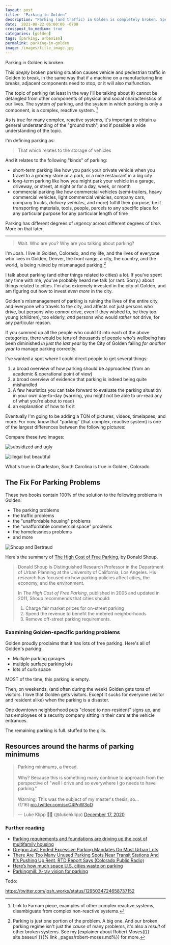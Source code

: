 ```yaml
---
layout: post
title:  "Parking in Golden"
description: "Parking (and traffic) in Golden is completely broken. Specific people are responsible. In this post, I'll explain why it's broken, who's responsible for breaking it, and who's responsible to fix it."
date:  2021-08-22 06:00:00 -0700
crosspost_to_medium: true
categories: [golden]
tags: [parking, urbanism]
permalink: parking-in-golden
image: /images/title_image.jpg
---
```


Parking in Golden is broken. 

This _deeply_ broken parking situation causes vehicle and pedestrian traffic in Golden to break, in the same way that if a machine on a manufacturing line breaks, adjacent components need to stop, or it will also malfunction.

The topic of parking (at least in the way I'll be talking about it) cannot be detangled from other components of physical and social characteristics of our lives. The system _of_ parking, and the system in which parking is only a component, is a complex, reactive system. [^complex-reactive-situation]

As is true for many complex, reactive systems, it's important to obtain a general understanding of the "ground truth", and if possible a wide understanding of the topic. 

[^complex-reactive-situation]: Link to Farnam piece, examples of other complex reactive systems, disambiguate from complex non-reactive systems. 

I'm defining parking as:

> That which relates to the storage of vehicles

And it relates to the following "kinds" of parking:

- short-term parking like how you park your private vehicle when you travel to a grocery store or a park, or a nice restaurant in a big city
- long-term parking like how you might park your vehicle in a garage, driveway, or street, at night or for a day, week, or month
- commercial parking like how commercial vehicles (semi-trailers, heavy commercial vehicles, light commercial vehicles, company cars, company trucks, _delivery vehicles_, and more) fulfill their purpose, be it transporting materials, tools, people, parcels to any specific place for any particular purpose for any particular length of time

Parking has different degrees of _urgency_ across different degrees of _time_. More on that later.

-------------------

> Wait. Who are you? Why are you talking about parking? 

I'm Josh. I live in Golden, Colorado, and my life, and the lives of everyone who lives in Golden, Denver, the front range, a city, the country, and the world, is being ruined by mismanaged parking.[^more-than-just-parking]

[^more-than-just-parking]: Parking is just one portion of the problem. A big one. And our broken parking regime isn't just the _cause_ of many problems, it's also a _result_ of other broken systems. See my [explainer about Robert Moses]({{ site.baseurl }}{% link _pages/robert-moses.md%}) for more.

I talk about parking (and other things related to cities) a lot. If you've spent any time with me, you've probably heard me talk (or rant. Sorry.) about things related to cities. I'm also extremely invested in the city of Golden, and am figuring out how to invest _even more_ in the city. 

Golden's mismanagement of parking is ruining the lives of the entire city, and everyone who travels to the city, and affects not just persons who drive, but persons who _cannot_ drive, even if they wished to, be they too young (children), too elderly, _and_ persons who would _rather not_ drive, for any particular reason. 

If you summed up all the people who could fit into each of the above categories, there would be tens of thousands of people who's wellbeing has been diminished _in just the last year_ by the City of Golden failing _for another year_ to manage parking correctly. 

I've wanted a spot where I could direct people to get several things:

1. a broad overview of how parking should be approached (from an academic & operational point of view)
2. a broad overview of evidence that parking is indeed being quite mishandled
3. A few heuristics you can take forward to evaluate the parking situation in your own day-to-day (warning, you might not be able to un-read any of what you're about to read)
4. an explanation of how to fix it

Eventually I'm going to be adding a TON of pictures, videos, timelapses, and more. For now, know that "parking" (that complex, reactive system) is one of the largest differences between the following pictures:

Compare these two images:

![subsidized and ugly](/images_2020/subsidized.jpeg)

![illegal but beautiful](/images_2020/illegal.jpg)

What's true in Charleston, South Carolina is true in Golden, Colorado. 

<!--more-->


## The Fix For Parking Problems

These two books contain 100% of the solution to the following problems in Golden:

- The parking problems
- the traffic problems
- the "unaffordable housing" problems
- the "unaffordable commercial space" problems
- the homelessness problems
- and more

![Shoup and Bertraud](/_drafts/parking/images/shoup-and-bertaud.jpg)

Here's the summary of [The High Cost of Free Parking](https://www.amazon.com/High-Cost-Free-Parking-Updated/dp/193236496X), by Donald Shoup.

> Donald Shoup is Distinguished Research Professor in the Department of Urban Planning at the University of California, Los Angeles. His research has focused on how parking policies affect cities, the economy, and the environment. 
> 
> In _The High Cost of Free Parking_, published in 2005 and updated in 2011, Shoup recommends that cities should:
>
> 1. Charge fair market prices for on-street parking
> 2. Spend the revenue to benefit the metered neighborhoods
> 3. Remove off-street parking requirements. 

### Examining Golden-specific parking problems

Golden proudly proclaims that it has lots of free parking. Here's all of Golden's parking:

- Multiple parking garages
- multiple surface parking lots
- lots of curb space

MOST of the time, this parking is empty. 

Then, on weekends, (and often during the week) Golden gets tons of visitors. I love that Golden gets visitors. Except it sucks for everyone (visitor and resident alike) when the parking is a disaster.

One downtown neighborhood puts "closed to non-resident" signs up, and has employees of a security company sitting in their cars at the vehicle entrances. 

The remaining parking is full. stuffed to the gills. 



## Resources around the harms of parking minimums

<blockquote class="twitter-tweet"><p lang="en" dir="ltr">Parking minimums, a thread.<br><br>Why? Because this is something many continue to approach from the perspective of &quot;well I drive and so everywhere I go needs to have parking.&quot;<br><br>Warning: This was the subject of my master&#39;s thesis, so...<br>(1/16) <a href="https://t.co/scC4PqW3oD">pic.twitter.com/scC4PqW3oD</a></p>&mdash; Luke Klipp 🏳️‍🌈 (@lukehklipp) <a href="https://twitter.com/lukehklipp/status/1339385302729691136?ref_src=twsrc%5Etfw">December 17, 2020</a></blockquote> <script async src="https://platform.twitter.com/widgets.js" charset="utf-8"></script> 





### Further reading

- [Parking requirements and foundations are driving up the cost of multifamily housing](https://www.brookings.edu/research/parking-requirements-and-foundations-are-driving-up-the-cost-of-multifamily-housing/)
- [Oregon Just Ended Excessive Parking Mandates On Most Urban Lots](https://www.sightline.org/2020/12/14/oregon-big-parking-reform/)
- [There Are Too Many Unused Parking Spots Near Transit Stations And It’s Pushing Up Rent, RTD Report Says (Colorado Public Radio)](https://www.cpr.org/2020/12/17/there-are-too-many-unused-parking-spots-near-transit-stations-and-its-pushing-up-rent-rtd-report-says/)
- [Here’s how much space U.S. cities waste on parking](https://www.fastcompany.com/90202222/heres-how-much-space-u-s-cities-waste-on-parking)
- [Parkingmill: X-ray vision for parking](https://parkingmill.com/)


Todo:

https://twitter.com/josh_works/status/1295034724658737152


